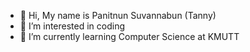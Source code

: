- 👋 Hi, My name is Panitnun Suvannabun (Tanny)
- 👀 I’m interested in coding
- 🌱 I’m currently learning Computer Science at KMUTT


<!---
Panitnun-6243/Panitnun-6243 is a ✨ special ✨ repository because its `README.md` (this file) appears on your GitHub profile.
You can click the Preview link to take a look at your changes.
--->
